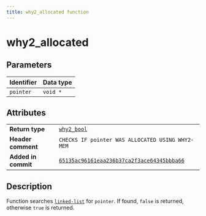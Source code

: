 ```yaml
---
title: why2_allocated function
---
```


<!--
This is part of WHY2
Copyright (C) 2022 Václav Šmejkal

This program is free software: you can redistribute it and/or modify
it under the terms of the GNU General Public License as published by
the Free Software Foundation, either version 3 of the License, or
(at your option) any later version.

This program is distributed in the hope that it will be useful,
but WITHOUT ANY WARRANTY; without even the implied warranty of
MERCHANTABILITY or FITNESS FOR A PARTICULAR PURPOSE.  See the
GNU General Public License for more details.

You should have received a copy of the GNU General Public License
along with this program.  If not, see <https://www.gnu.org/licenses/>.
-->

# why2_allocated

## Parameters

| Identifier | Data type |
| ---------- | --------- |
| `pointer`  | `void *`  |

## Attributes

|                     |                                                       |
| ------------------  | ----------------------------------------------------- |
| **Return type**     | [`why2_bool`](../../../../types/core/flags/why2_bool) |
| **Header comment**  | `CHECKS IF pointer WAS ALLOCATED USING WHY2-MEM`      |
| **Added in commit** | [`65135ac96161eaa236b37ca2f3ace64345bbba66`](https://github.com/ENGO150/WHY2/commit/65135ac96161eaa236b37ca2f3ace64345bbba66) |

## Description

Function searches [`linked-list`](../../../../types/core/llist/why2_list_t) for `pointer`. If found, `false` is returned, otherwise `true` is returned.